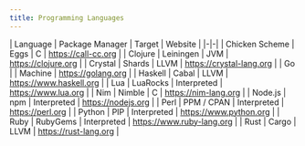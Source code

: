 ```yaml
---
title: Programming Languages
---
```


| Language | Package Manager | Target | Website |
|-|-|
| Chicken Scheme | Eggs | C | <https://call-cc.org> |
| Clojure | Leiningen | JVM | <https://clojure.org> |
| Crystal | Shards | LLVM | <https://crystal-lang.org> |
| Go | | Machine | <https://golang.org> |
| Haskell | Cabal | LLVM | <https://www.haskell.org> |
| Lua | LuaRocks | Interpreted | <https://www.lua.org> |
| Nim | Nimble | C | <https://nim-lang.org> |
| Node.js | npm | Interpreted | <https://nodejs.org> |
| Perl | PPM / CPAN | Interpreted | <https://perl.org> |
| Python | PIP | Interpreted | <https://www.python.org> |
| Ruby | RubyGems | Interpreted | <https://www.ruby-lang.org> |
| Rust | Cargo | LLVM | <https://rust-lang.org> |
